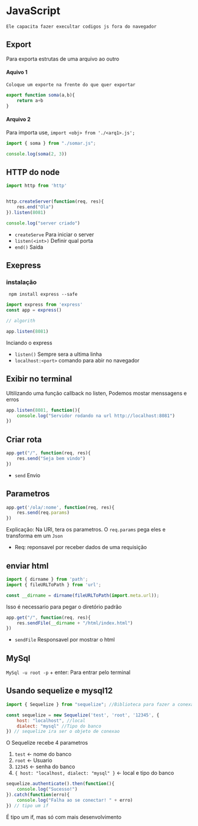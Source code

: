 # JavaScript

```Ele capacita fazer execultar codigos js fora do navegador```

## Export
Para exporta estrutas de uma arquivo ao outro

#### Aquivo 1
`Coloque um exporte na frente do que quer exportar`

```javascript
export function soma(a,b){
    return a+b
}
```

#### Arquivo 2
Para importa use, `import <obj> from './<arq1>.js';`

```javascript
import { soma } from "./somar.js";

console.log(soma(2, 3))
```

## HTTP do node
```javascript
import http from 'http'


http.createServer(function(req, res){
    res.end("Ola")
}).listen(8081)

console.log("server criado")
```
- `createServe` Para iniciar o server
- `listen(<int>)` Definir qual porta
- `end()` Saida

## Exepress

### instalação
``` npm install express --safe```

```javascript
import express from 'express'
const app = express()

// algorith

app.listen(8081)
```
Inciando o express
- `listen()` Sempre sera a ultima linha
- `localhost:<port>` comando para abir no navegador

## Exibir no terminal
Ultilizando uma função callback no listen, Podemos mostar menssagens e erros

```javascript
app.listen(8081, function(){
    console.log("Servidor rodando na url http://localhost:8081")
})
```
## Criar rota
```javascript
app.get("/", function(req, res){
    res.send("Seja bem vindo")
})
```
- `send` Envio

## Parametros
```javascript
app.get('/ola/:nome', function(req, res){
    res.send(req.params)
})
```
Explicação: Na URl, tera os parametros. O `req.params` pega eles e transforma em um `Json`

- Req: reponsavel por receber dados de uma requisição

## enviar html
```javascript
import { dirname } from 'path';
import { fileURLToPath } from 'url';

const __dirname = dirname(fileURLToPath(import.meta.url));
```
Isso é necessario para pegar o diretório padrão

```javascript
app.get("/", function(req, res){
    res.sendFile(__dirname + "/html/index.html")
})
```
- `sendFile` Responsavel por mostrar o html

## MySql
`MySql -u root -p` + enter: Para entrar pelo terminal

## Usando sequelize e mysql12
```javascript
import { Sequelize } from "sequelize"; //Biblioteca para fazer a conexao com o DB
```
```javascript
const sequelize = new Sequelize('test', 'root', '12345', {
    host: "localhost", //local
    dialect: "mysql" //Tipo do banco
}) // sequelize ira ser o objeto de conexao
```
O Sequelize recebe 4 parametros
1. `test` <- nome do banco
2. `root` <- Usuario
3. `12345` <- senha do banco
4. `{ host: "localhost, dialect: "mysql" }` <- local e tipo do banco

```javascript
sequelize.authenticate().then(function(){
    console.log("Sucesso!")
}).catch(function(erro){
    console.log("Falha ao se conectar! " + erro)
}) // tipo um if
```
É tipo um if, mas só com mais desenvolvimento
